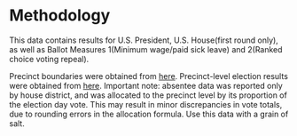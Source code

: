 # Methodology

This data contains results for U.S. President, U.S. House(first round only), as well as Ballot Measures 1(Minimum wage/paid sick leave) and 2(Ranked choice voting repeal). 

Precinct boundaries were obtained from [here](https://www.elections.alaska.gov/research/district-maps/). Precinct-level election results were obtained from [here](https://www.elections.alaska.gov/enr/). Important note: absentee data was reported only by house district, and was allocated to the precinct level by its proportion of the election day vote. This may result in minor discrepancies in vote totals, due to rounding errors in the allocation formula. Use this data with a grain of salt.